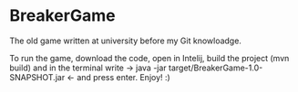 # BreakerGame
The old game written at university before my Git knowloadge.

To run the game, download the code, open in Intelij, build the project (mvn build) and in the terminal write ->  java -jar target/BreakerGame-1.0-SNAPSHOT.jar <- and press enter.
Enjoy! :)
